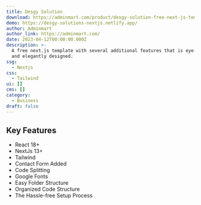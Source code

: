 ```yaml
---
title: Desgy Solution
download: https://adminmart.com/product/desgy-solution-free-next-js-template/?ref=28
demo: https://desgy-solutions-nextjs.netlify.app/
author: Adminmart
author_link: https://adminmart.com/
date: 2023-04-12T00:00:00.000Z
description: >-
  A free next.js template with several additional features that is eye-catching
  and elegantly designed.
ssg:
  - Nextjs
css:
  - Tailwind
ui: []
cms: []
category:
  - Business
draft: false
---
```

## Key Features

- React 18+
- NextJs 13+
- Tailwind
- Contact Form Added
- Code Splitting
- Google Fonts
- Easy Folder Structure
- Organized Code Structure
- The Hassle-free Setup Process

